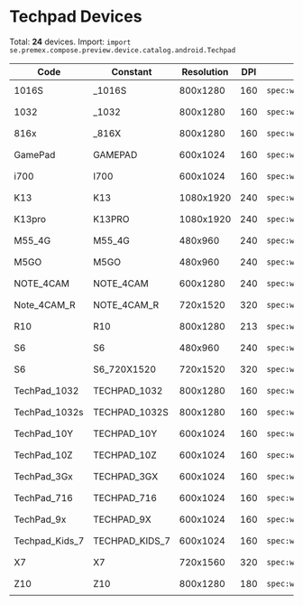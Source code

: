 # Techpad Devices

Total: **24** devices. Import: `import se.premex.compose.preview.device.catalog.android.Techpad`

| Code | Constant | Resolution | DPI | Compose Spec | Preview Usage |
|------|----------|------------|-----|-------------|---------------|
| 1016S | _1016S | 800x1280 | 160 | `spec:width=800px,height=1280px,dpi=160` | `@Preview(device = Techpad._1016S)` |
| 1032 | _1032 | 800x1280 | 160 | `spec:width=800px,height=1280px,dpi=160` | `@Preview(device = Techpad._1032)` |
| 816x | _816X | 800x1280 | 160 | `spec:width=800px,height=1280px,dpi=160` | `@Preview(device = Techpad._816X)` |
| GamePad | GAMEPAD | 600x1024 | 160 | `spec:width=600px,height=1024px,dpi=160` | `@Preview(device = Techpad.GAMEPAD)` |
| i700 | I700 | 600x1024 | 160 | `spec:width=600px,height=1024px,dpi=160` | `@Preview(device = Techpad.I700)` |
| K13 | K13 | 1080x1920 | 240 | `spec:width=1080px,height=1920px,dpi=240` | `@Preview(device = Techpad.K13)` |
| K13pro | K13PRO | 1080x1920 | 240 | `spec:width=1080px,height=1920px,dpi=240` | `@Preview(device = Techpad.K13PRO)` |
| M55_4G | M55_4G | 480x960 | 240 | `spec:width=480px,height=960px,dpi=240` | `@Preview(device = Techpad.M55_4G)` |
| M5GO | M5GO | 480x960 | 240 | `spec:width=480px,height=960px,dpi=240` | `@Preview(device = Techpad.M5GO)` |
| NOTE_4CAM | NOTE_4CAM | 600x1280 | 240 | `spec:width=600px,height=1280px,dpi=240` | `@Preview(device = Techpad.NOTE_4CAM)` |
| Note_4CAM_R | NOTE_4CAM_R | 720x1520 | 320 | `spec:width=720px,height=1520px,dpi=320` | `@Preview(device = Techpad.NOTE_4CAM_R)` |
| R10 | R10 | 800x1280 | 213 | `spec:width=800px,height=1280px,dpi=213` | `@Preview(device = Techpad.R10)` |
| S6 | S6 | 480x960 | 240 | `spec:width=480px,height=960px,dpi=240` | `@Preview(device = Techpad.S6)` |
| S6 | S6_720X1520 | 720x1520 | 320 | `spec:width=720px,height=1520px,dpi=320` | `@Preview(device = Techpad.S6_720X1520)` |
| TechPad_1032 | TECHPAD_1032 | 800x1280 | 160 | `spec:width=800px,height=1280px,dpi=160` | `@Preview(device = Techpad.TECHPAD_1032)` |
| TechPad_1032s | TECHPAD_1032S | 800x1280 | 160 | `spec:width=800px,height=1280px,dpi=160` | `@Preview(device = Techpad.TECHPAD_1032S)` |
| TechPad_10Y | TECHPAD_10Y | 600x1024 | 160 | `spec:width=600px,height=1024px,dpi=160` | `@Preview(device = Techpad.TECHPAD_10Y)` |
| TechPad_10Z | TECHPAD_10Z | 600x1024 | 160 | `spec:width=600px,height=1024px,dpi=160` | `@Preview(device = Techpad.TECHPAD_10Z)` |
| TechPad_3Gx | TECHPAD_3GX | 600x1024 | 160 | `spec:width=600px,height=1024px,dpi=160` | `@Preview(device = Techpad.TECHPAD_3GX)` |
| TechPad_716 | TECHPAD_716 | 600x1024 | 160 | `spec:width=600px,height=1024px,dpi=160` | `@Preview(device = Techpad.TECHPAD_716)` |
| TechPad_9x | TECHPAD_9X | 600x1024 | 160 | `spec:width=600px,height=1024px,dpi=160` | `@Preview(device = Techpad.TECHPAD_9X)` |
| Techpad_Kids_7 | TECHPAD_KIDS_7 | 600x1024 | 160 | `spec:width=600px,height=1024px,dpi=160` | `@Preview(device = Techpad.TECHPAD_KIDS_7)` |
| X7 | X7 | 720x1560 | 320 | `spec:width=720px,height=1560px,dpi=320` | `@Preview(device = Techpad.X7)` |
| Z10 | Z10 | 800x1280 | 180 | `spec:width=800px,height=1280px,dpi=180` | `@Preview(device = Techpad.Z10)` |

<!-- Generated automatically. Do not edit manually. -->
